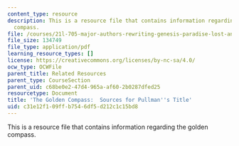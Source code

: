 ```yaml
---
content_type: resource
description: This is a resource file that contains information regarding the golden
  compass.
file: /courses/21l-705-major-authors-rewriting-genesis-paradise-lost-and-twentieth-century-fantasy-spring-2009/c31e12f109ffb7546df5d212c1c15bd8_MIT21L_705S09_rr01.pdf
file_size: 134749
file_type: application/pdf
learning_resource_types: []
license: https://creativecommons.org/licenses/by-nc-sa/4.0/
ocw_type: OCWFile
parent_title: Related Resources
parent_type: CourseSection
parent_uid: c68be0e2-47d4-965a-af60-2b0287dfed25
resourcetype: Document
title: 'The Golden Compass:  Sources for Pullman''s Title'
uid: c31e12f1-09ff-b754-6df5-d212c1c15bd8
---
```

This is a resource file that contains information regarding the golden compass.